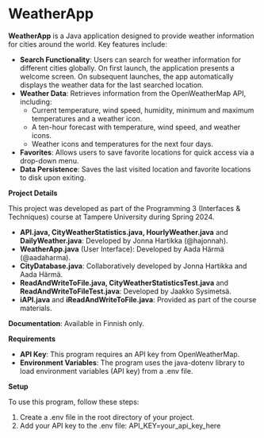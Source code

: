 # WeatherApp

__WeatherApp__ is a Java application designed to provide weather information for cities around the world. 
Key features include:
*	__Search Functionality__: Users can search for weather information for different cities globally. On first launch, the application presents a welcome screen. On subsequent launches, the app automatically displays the weather data for the last searched location.
*	__Weather Data__: Retrieves information from the OpenWeatherMap API, including:
    *	Current temperature, wind speed, humidity, minimum and maximum temperatures and a weather icon.
    *	A ten-hour forecast with temperature, wind speed, and weather icons.
    *	Weather icons and temperatures for the next four days.
*	__Favorites__: Allows users to save favorite locations for quick access via a drop-down menu.
*	__Data Persistence__: Saves the last visited location and favorite locations to disk upon exiting.

__Project Details__

This project was developed as part of the Programming 3 (Interfaces & Techniques) course at Tampere University during Spring 2024.
*	__API.java, CityWeatherStatistics.java, HourlyWeather.java__ and __DailyWeather.java__: Developed by Jonna Hartikka (@hajonnah).
*	__WeatherApp.java__ (User Interface): Developed by Aada Härmä (@aadaharma).
*	__CityDatabase.java__: Collaboratively developed by Jonna Hartikka and Aada Härmä.
*	__ReadAndWriteToFile.java, CityWeatherStatisticsTest.java__ and __ReadAndWriteToFileTest.java__: Developed by Jaakko Sysimetsä.
*	__iAPI.java__ and __iReadAndWriteToFile.java__: Provided as part of the course materials.

__Documentation__: Available in Finnish only.

__Requirements__

*	__API Key__: This program requires an API key from OpenWeatherMap.
*	__Environment Variables__: The program uses the java-dotenv library to load environment variables (API key) from a .env file.

__Setup__

To use this program, follow these steps:
1.	Create a .env file in the root directory of your project.
2.	Add your API key to the .env file:
API_KEY=your_api_key_here

